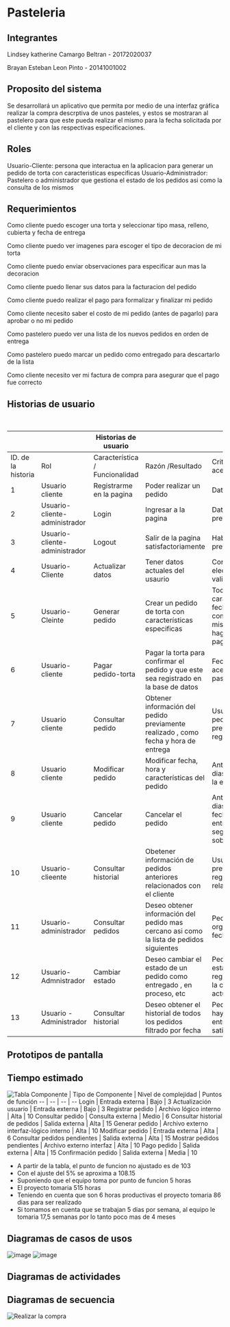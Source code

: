 # Pasteleria


## Integrantes 

Lindsey katherine Camargo Beltran - 20172020037

Brayan Esteban Leon Pinto - 20141001002

## Proposito del sistema

Se desarrollará un aplicativo que permita por medio de una interfaz gráfica realizar la compra descrptiva de unos pasteles, y estos se mostraran al pastelero para que este pueda realizar el mismo para la fecha solicitada por el cliente y con las respectivas especificaciones.

## Roles
Usuario-Cliente: persona  que interactua en la aplicacion para generar un pedido de torta con caracteristicas especificas
Usuario-Administrador: Pastelero o administrador que gestiona el estado de los pedidos asi como la consulta de los mismos

## Requerimientos

Como cliente puedo escoger una torta y seleccionar tipo masa, relleno, cubierta y fecha de entrega

Como cliente puedo ver imagenes para escoger el tipo de decoracion de mi torta

Como cliente puedo enviar observaciones para especificar aun mas la decoracion

Como cliente puedo llenar sus datos para la facturacion del pedido

Como cliente puedo realizar el pago para formalizar y finalizar mi pedido

Como cliente necesito saber el costo de mi pedido (antes de pagarlo) para aprobar o no mi pedido

Como pastelero puedo ver una lista de los nuevos pedidos en orden de entrega

Como pastelero puedo marcar un pedido como entregado para descartarlo de la lista

Como cliente necesito ver mi factura de compra para asegurar que el pago fue correcto

## Historias de usuario
  

    |   | Historias de usuario |   |  
-- | -- | -- | -- | --
ID. de la historia | Rol | Característica / Funcionalidad | Razón /Resultado | Criterio de aceptación | Complejidad
1 | Usuario   cliente | Registrarme   en la pagina | Poder   realizar un pedido | Datos   completos | Baja
2 | Usuario-cliente-administrador | Login | Ingresar a la pagina | Datos registrados previamente | Baja
3 | Usuario-cliente- administrador | Logout | Salir de la pagina   satisfactoriamente | Haber hecho login previo | Baja
4 | Usuario-Cliente | Actualizar datos | Tener datos actuales del usaurio | Correo electrónico validado | Baja
5 | Usuario-Cleinte | Generar pedido | Crear un pedido de torta con características   especificas | Todas las características y   fecha deben estar completas, asi mismo que se haga efectivo el pago | Alta
6 | Usuario-cliente | Pagar pedido-torta | Pagar la torta para confirmar el pedido y que   este sea registrado en la base de datos | Fecha previa aceptable, pasarela de pago | Alta
7 | Usuario cliente | Consultar pedido | Obtener información del pedido   previamente realizado , como fecha y hora de entrega | Usuario con pedido previamente   registrado | Media
8 | Usuario cliente | Modificar pedido | Modificar fecha, hora y características del pedido | Antelación de 3 dias hábiles para la entrega | Alta
9 | Usuario cliente | Cancelar pedido | Cancelar el pedido | Antelación de 4 dias hábiles para   fecha pactada de entrega, segenenra sobrecargo | Alta
10 | Usuario-clieente | Consultar historial | Obetener información de pedidos anteriores   relacionados con el cliente | Usuario previamente registrado y con relación a   pedidos | Media
11 | Usuario-administrador | Consultar pedidos | Deseo obtener información del   pedido mas cercano asi como la lista de pedidos siguientes | Pedidos organizados por fecha   de entrega | Alta
12 | Usuario-Admnistrador | Cambiar estado | Deseo cambiar el estado de un pedido como entregado   , en proceso, etc | Pedidos deben estar previamente registrados, para   la correcta actualización | Alta
13 | Usuario -Administrador | Consultar historial | Deseo obtener el historial de   todos los pedidos filtrado por fecha | Pedidos que hayan sido   entregado satisfactoriamente | Media


## Prototipos de pantalla 

## Tiempo estimado 
![Tabla](https://user-images.githubusercontent.com/54810276/95878667-187cdd80-0d3b-11eb-8fa2-524b0d21198b.PNG)
Componente | Tipo de Componente | Nivel de   complejidad | Puntos de función
-- | -- | -- | --
Login | Entrada externa | Bajo | 3
Actualización usuario | Entrada   externa | Bajo | 3
Registrar pedido | Archivo lógico interno | Alta | 10
Consultar pedido | Consulta externa | Medio | 6
Consultar historial   de pedidos | Salida externa | Alta | 15
Generar pedido | Archivo   externo interfaz-lógico interno | Alta | 10
Modificar pedido | Entrada externa | Alta | 6
Consultar pedidos pendientes | Salida   externa | Alta | 15
Mostrar pedidos   pendientes | Archivo externo   interfaz | Alta | 10
Pago pedido | Salida   externa | Alta | 15
Confirmación pedido | Salida externa | Media | 10

- A partir de la tabla, el punto de funcion no ajustado es de 103
- Con el ajuste del 5% se aproxima a 108.15
- Suponiendo que el equipo toma por punto de funcion 5 horas 
- El proyecto tomaria 515 horas
- Teniendo en cuenta que son 6 horas productivas el proyecto tomaria 86 dias para ser realizado
- Si tomamos en cuenta que se trabajan 5 dias por semana, al equipo le tomaria 17,5 semanas por lo tanto poco mas de 4 meses

## Diagramas de casos de usos

![image](https://user-images.githubusercontent.com/54810276/108358560-dc5ffa80-71bc-11eb-8161-5fc778b1b35e.png)
![image](https://user-images.githubusercontent.com/54810276/108358578-e3870880-71bc-11eb-8d6a-d786fcdd2842.png)
## Diagramas de actividades 


## Diagramas de secuencia 

![Realizar la compra](https://user-images.githubusercontent.com/54810355/108276641-2063e880-7146-11eb-9c4a-5d7a92890739.jpg)

